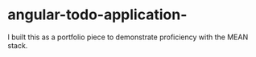 # angular-todo-application-
I built this as a portfolio piece to demonstrate proficiency with the MEAN stack. 

